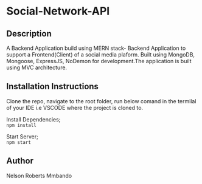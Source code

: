 # Social-Network-API

## Description 

A Backend Application build using MERN stack- Backend Application to support a Frontend(Client) of a social media plaform.
Built using MongoDB, Mongoose, ExpressJS, NoDemon for development.The application is built using MVC architecture.


## Installation Instructions

Clone the repo, navigate to the root folder, run below comand in the termilal of your IDE i.e VSCODE where the project is cloned to.    

Install Dependencies;    
`npm install`

Start Server;     
`npm start`     

## Author
Nelson Roberts Mmbando